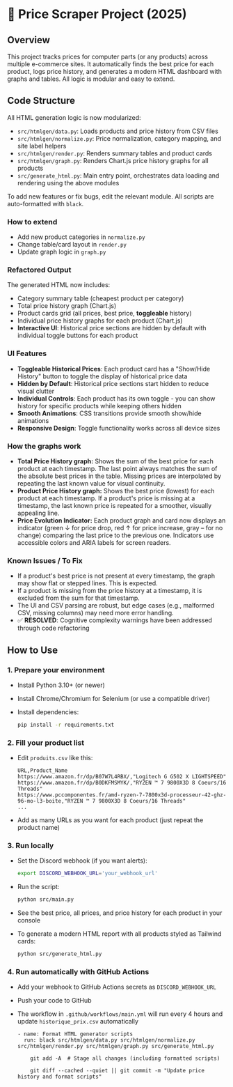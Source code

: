 # 🛒 Price Scraper Project (2025)

## Overview

This project tracks prices for computer parts (or any products) across multiple e-commerce sites. It automatically finds the best price for each product, logs price history, and generates a modern HTML dashboard with graphs and tables. All logic is modular and easy to extend.

## Code Structure

All HTML generation logic is now modularized:

- `src/htmlgen/data.py`: Loads products and price history from CSV files
- `src/htmlgen/normalize.py`: Price normalization, category mapping, and site label helpers
- `src/htmlgen/render.py`: Renders summary tables and product cards
- `src/htmlgen/graph.py`: Renders Chart.js price history graphs for all products
- `src/generate_html.py`: Main entry point, orchestrates data loading and rendering using the above modules

To add new features or fix bugs, edit the relevant module. All scripts are auto-formatted with `black`.

### How to extend

- Add new product categories in `normalize.py`
- Change table/card layout in `render.py`
- Update graph logic in `graph.py`

### Refactored Output

The generated HTML now includes:
- Category summary table (cheapest product per category)
- Total price history graph (Chart.js)
- Product cards grid (all prices, best price, **toggleable** history)
- Individual price history graphs for each product (Chart.js)
- **Interactive UI**: Historical price sections are hidden by default with individual toggle buttons for each product

### UI Features

- **Toggleable Historical Prices**: Each product card has a "Show/Hide History" button to toggle the display of historical price data
- **Hidden by Default**: Historical price sections start hidden to reduce visual clutter
- **Individual Controls**: Each product has its own toggle - you can show history for specific products while keeping others hidden
- **Smooth Animations**: CSS transitions provide smooth show/hide animations
- **Responsive Design**: Toggle functionality works across all device sizes

### How the graphs work

- **Total Price History graph:** Shows the sum of the best price for each product at each timestamp. The last point always matches the sum of the absolute best prices in the table. Missing prices are interpolated by repeating the last known value for visual continuity.
- **Product Price History graph:** Shows the best price (lowest) for each product at each timestamp. If a product's price is missing at a timestamp, the last known price is repeated for a smoother, visually appealing line.
- **Price Evolution Indicator:** Each product graph and card now displays an indicator (green ↓ for price drop, red ↑ for price increase, gray – for no change) comparing the last price to the previous one. Indicators use accessible colors and ARIA labels for screen readers.

### Known Issues / To Fix

- If a product's best price is not present at every timestamp, the graph may show flat or stepped lines. This is expected.
- If a product is missing from the price history at a timestamp, it is excluded from the sum for that timestamp.
- The UI and CSV parsing are robust, but edge cases (e.g., malformed CSV, missing columns) may need more error handling.
- ✅ **RESOLVED**: Cognitive complexity warnings have been addressed through code refactoring

## How to Use

### 1. Prepare your environment

- Install Python 3.10+ (or newer)
- Install Chrome/Chromium for Selenium (or use a compatible driver)
- Install dependencies:

  ```bash
  pip install -r requirements.txt
  ```

### 2. Fill your product list

- Edit `produits.csv` like this:

  ```csv
  URL,Product_Name
  https://www.amazon.fr/dp/B07W7L4RBX/,"Logitech G G502 X LIGHTSPEED"
  https://www.amazon.fr/dp/B0DKFMSMYK/,"RYZEN ™ 7 9800X3D 8 Coeurs/16 Threads"
  https://www.pccomponentes.fr/amd-ryzen-7-7800x3d-processeur-42-ghz-96-mo-l3-boite,"RYZEN ™ 7 9800X3D 8 Coeurs/16 Threads"
  ...
  ```

- Add as many URLs as you want for each product (just repeat the product name)

### 3. Run locally

- Set the Discord webhook (if you want alerts):

  ```bash
  export DISCORD_WEBHOOK_URL='your_webhook_url'
  ```

- Run the script:

  ```bash
  python src/main.py
  ```

- See the best price, all prices, and price history for each product in your console

- To generate a modern HTML report with all products styled as Tailwind cards:

  ```bash
  python src/generate_html.py
  ```

### 4. Run automatically with GitHub Actions

- Add your webhook to GitHub Actions secrets as `DISCORD_WEBHOOK_URL`
- Push your code to GitHub
- The workflow in `.github/workflows/main.yml` will run every 4 hours and update `historique_prix.csv` automatically

      - name: Format HTML generator scripts
        run: black src/htmlgen/data.py src/htmlgen/normalize.py src/htmlgen/render.py src/htmlgen/graph.py src/generate_html.py

          git add -A  # Stage all changes (including formatted scripts)

          git diff --cached --quiet || git commit -m "Update price history and format scripts"